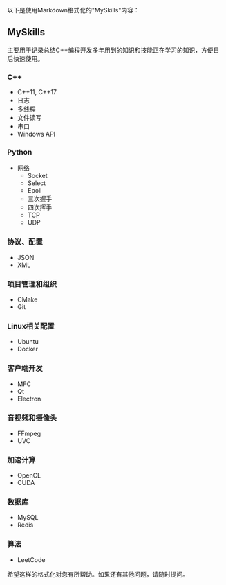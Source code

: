 以下是使用Markdown格式化的"MySkills"内容：

## MySkills

主要用于记录总结C++编程开发多年用到的知识和技能正在学习的知识，方便日后快速使用。

### C++

- C++11, C++17
- 日志
- 多线程
- 文件读写
- 串口
- Windows API

### Python

- 网络
  - Socket
  - Select
  - Epoll
  - 三次握手
  - 四次挥手
  - TCP
  - UDP

### 协议、配置

- JSON
- XML

### 项目管理和组织

- CMake
- Git

### Linux相关配置

- Ubuntu
- Docker

### 客户端开发

- MFC
- Qt
- Electron

### 音视频和摄像头

- FFmpeg
- UVC

### 加速计算

- OpenCL
- CUDA

### 数据库

- MySQL
- Redis

### 算法

- LeetCode

希望这样的格式化对您有所帮助。如果还有其他问题，请随时提问。